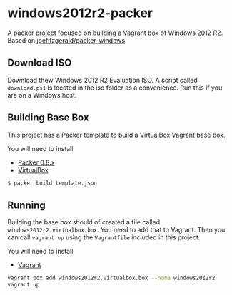 # windows2012r2-packer

A packer project focused on building a Vagrant box of Windows 2012 R2.
Based on [joefitzgerald/packer-windows](https://github.com/joefitzgerald/packer-windows)

## Download ISO

Download thew Windows 2012 R2 Evaluation ISO.
A script called `download.ps1` is located in the iso folder as a convenience.
Run this if you are on a Windows host.

## Building Base Box

This project has a Packer template to build a VirtualBox Vagrant base box.

You will need to install

* [Packer 0.8.x](https://www.packer.io)
* [VirtualBox](https://www.virtualbox.org/wiki/Downloads)

```bash
$ packer build template.json
```

## Running

Building the base box should of created a file called `windows2012r2.virtualbox.box`.
You need to add that to Vagrant. Then you can call `vagrant up` using the `Vagrantfile` included in this project.

You will need to install

* [Vagrant](https://www.vagrantup.com/downloads.html)

```bash
vagrant box add windows2012r2.virtualbox.box --name windows2012r2
vagrant up
```
